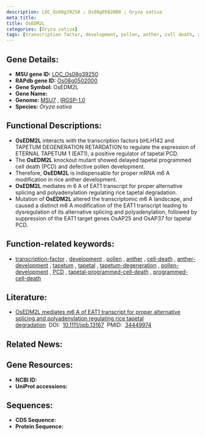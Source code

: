 ```yaml
---
description: LOC_Os08g39250 ; Os08g0502000 ; Oryza sativa
meta_title:
title: OsEDM2L
categories: [Oryza sativa]
tags: [transcription factor, development, pollen, anther, cell death, anther development, tapetum, tapetal, tapetum degeneration, pollen development, PCD, tapetal programmed cell death, programmed cell death]
---
```


## Gene Details:
- **MSU gene ID:** [LOC_Os08g39250](http://rice.uga.edu/cgi-bin/ORF_infopage.cgi?orf=LOC_Os08g39250)  
- **RAPdb gene ID:** [Os08g0502000](https://rapdb.dna.affrc.go.jp/locus/?name=Os08g0502000)  
- **Gene Symbol:** OsEDM2L
- **Gene Name:**
- **Genome:**  [MSU7](http://rice.uga.edu/)&nbsp;,&nbsp;[IRGSP-1.0](https://rapdb.dna.affrc.go.jp/download/irgsp1.html)
- **Species:** *Oryza sativa*

## Functional Descriptions:
   - **OsEDM2L** interacts with the transcription factors bHLH142 and TAPETUM DEGENERATION RETARDATION to regulate the expression of ETERNAL TAPETUM 1 (EAT1), a positive regulator of tapetal PCD.
   - The **OsEDM2L** knockout mutant showed delayed tapetal programmed cell death (PCD) and defective pollen development.
   - Therefore, **OsEDM2L** is indispensable for proper mRNA m6 A modification in rice anther development.
   - **OsEDM2L** mediates m 6 A of EAT1 transcript for proper alternative splicing and polyadenylation regulating rice tapetal degradation.
   - Mutation of **OsEDM2L** altered the transcriptomic m6 A landscape, and caused a distinct m6 A modification of the EAT1 transcript leading to dysregulation of its alternative splicing and polyadenylation, followed by suppression of the EAT1 target genes OsAP25 and OsAP37 for tapetal PCD.

## Function-related keywords:
   - [transcription-factor](/tags/transcription-factor/)&nbsp;,&nbsp;[development](/tags/development/)&nbsp;,&nbsp;[pollen](/tags/pollen/)&nbsp;,&nbsp;[anther](/tags/anther/)&nbsp;,&nbsp;[cell-death](/tags/cell-death/)&nbsp;,&nbsp;[anther-development](/tags/anther-development/)&nbsp;,&nbsp;[tapetum](/tags/tapetum/)&nbsp;,&nbsp;[tapetal](/tags/tapetal/)&nbsp;,&nbsp;[tapetum-degeneration](/tags/tapetum-degeneration/)&nbsp;,&nbsp;[pollen-development](/tags/pollen-development/)&nbsp;,&nbsp;[PCD](/tags/PCD/)&nbsp;,&nbsp;[tapetal-programmed-cell-death](/tags/tapetal-programmed-cell-death/)&nbsp;,&nbsp;[programmed-cell-death](/tags/programmed-cell-death/)

## Literature:
   - [OsEDM2L mediates m6 A of EAT1 transcript for proper alternative splicing and polyadenylation regulating rice tapetal degradation](https://www.doi.org/10.1111/jipb.13167)&nbsp;&nbsp;DOI:&nbsp;&nbsp;[10.1111/jipb.13167](https://www.doi.org/10.1111/jipb.13167)&nbsp;&nbsp;PMID:&nbsp;&nbsp;[34449974](https://pubmed.ncbi.nlm.nih.gov/34449974/)

## Related News:

## Gene Resources:
- **NCBI ID:**  []()
- **UniProt accessions:** [](https://www.uniprot.org/uniprotkb//entry)

## Sequences:
- **CDS Sequence:**
- **Protein Sequence:**
